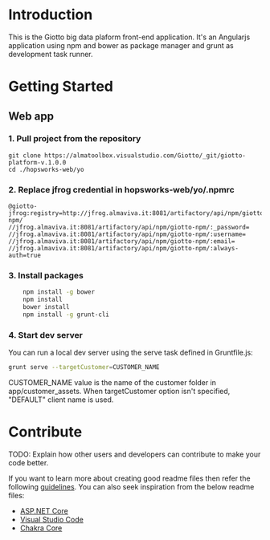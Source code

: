 # Introduction

This is the Giotto big data plaform front-end application. It's an Angularjs application using npm and bower as package manager and grunt as development task runner.

# Getting Started
## Web app
### 1. Pull project from the repository
	git clone https://almatoolbox.visualstudio.com/Giotto/_git/giotto-platform-v.1.0.0
    cd ./hopsworks-web/yo

### 2. Replace jfrog credential in hopsworks-web/yo/.npmrc
```
@giotto-jfrog:registry=http://jfrog.almaviva.it:8081/artifactory/api/npm/giotto-npm/
//jfrog.almaviva.it:8081/artifactory/api/npm/giotto-npm/:_password=
//jfrog.almaviva.it:8081/artifactory/api/npm/giotto-npm/:username=
//jfrog.almaviva.it:8081/artifactory/api/npm/giotto-npm/:email=
//jfrog.almaviva.it:8081/artifactory/api/npm/giotto-npm/:always-auth=true
```

### 3. Install packages
```sh
	npm install -g bower
	npm install
    bower install
    npm install -g grunt-cli
```

### 4. Start dev server
You can run a local dev server using the serve task defined in Gruntfile.js:

```sh
grunt serve --targetCustomer=CUSTOMER_NAME
```

CUSTOMER_NAME value is the name of the customer folder in app/customer_assets. When targetCustomer option isn't specified, "DEFAULT" client name is used.

# Contribute

TODO: Explain how other users and developers can contribute to make your code better.

If you want to learn more about creating good readme files then refer the following [guidelines](https://www.visualstudio.com/en-us/docs/git/create-a-readme). You can also seek inspiration from the below readme files:

- [ASP.NET Core](https://github.com/aspnet/Home)
- [Visual Studio Code](https://github.com/Microsoft/vscode)
- [Chakra Core](https://github.com/Microsoft/ChakraCore)
